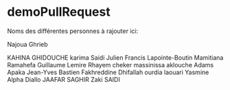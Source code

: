 # demoPullRequest


Noms des différentes personnes à rajouter ici:



Najoua Ghrieb



KAHINA GHIDOUCHE
karima Saidi
Julien
Francis Lapointe-Boutin
Mamitiana Ramahefa
Guillaume Lemire
Rhayem cheker
massinissa aklouche
Adams Apaka
Jean-Yves Bastien
Fakhreddine Dhifallah
ourdia laouari
Yasmine
Alpha Diallo
JAAFAR SAGHIR
Zaki SAIDI





